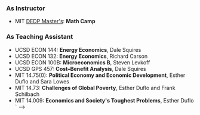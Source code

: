 ### As Instructor 

* MIT [DEDP Master's](https://economics.mit.edu/academic-programs/masters-programs/masters-data-economics-and-design-policy-dedp): **Math Camp**

### As Teaching Assistant

* UCSD ECON 144: **Energy Economics**, Dale Squires
* UCSD ECON 132: **Energy Economics**, Richard Carson
* UCSD ECON 100B: **Microeconomics B**, Steven Levkoff
* UCSD GPS 457: **Cost–Benefit Analysis**, Dale Squires
* MIT 14.75(0): **Political Economy and Economic Development**, Esther Duflo and Sara Lowes
  <!-- * Rated 6.3 out of 7 by students on anonymous course evaluations. -->
  <!-- * [Sample lecture](pdf/14.75_Recitation_5-Mismatch.pdf). -->
* MIT 14.73: **Challenges of Global Poverty**, Esther Duflo and Frank Schilbach
  <!-- * Rated 6.6 out of 7 by students on anonymous course evaluations. -->
  <!-- * [Sample lecture](pdf/14.73_Recitation_6-Insurance.pdf). -->
* MIT 14.009: **Economics and Society's Toughest Problems**, Esther Duflo
  <!-- * Rated 6.3 out of 7 by students on anonymous course evaluations.

<!-- ### Annonymous Feedback -->

<!-- > Great, understanding, interaction like with the insurance stuff is nice. Engaging, cuts to the point, knowledgeable like interested in connecting with you more about the topic! Writes really long helpful comments on memos. -->

<!-- > Really engaging speaker! -->`

<!-- > Mikey has a very simple and impactful way of teaching and conveying material. This is truly his strength! -->

<!-- > Mikey was a god-tier TA w/ great and creative project ideas that helped my groups in the ideation process. Also a magical resistance to the cold. --> -->



